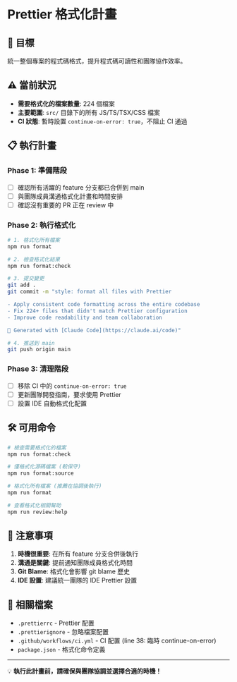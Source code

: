 # Prettier 格式化計畫

## 🎯 目標
統一整個專案的程式碼格式，提升程式碼可讀性和團隊協作效率。

## ⚠️ 當前狀況
- **需要格式化的檔案數量**: 224 個檔案
- **主要範圍**: `src/` 目錄下的所有 JS/TS/TSX/CSS 檔案
- **CI 狀態**: 暫時設置 `continue-on-error: true`，不阻止 CI 通過

## 📋 執行計畫

### Phase 1: 準備階段
- [ ] 確認所有活躍的 feature 分支都已合併到 main
- [ ] 與團隊成員溝通格式化計畫和時間安排
- [ ] 確認沒有重要的 PR 正在 review 中

### Phase 2: 執行格式化
```bash
# 1. 格式化所有檔案
npm run format

# 2. 檢查格式化結果
npm run format:check

# 3. 提交變更
git add .
git commit -m "style: format all files with Prettier

- Apply consistent code formatting across the entire codebase
- Fix 224+ files that didn't match Prettier configuration  
- Improve code readability and team collaboration

🤖 Generated with [Claude Code](https://claude.ai/code)"

# 4. 推送到 main
git push origin main
```

### Phase 3: 清理階段  
- [ ] 移除 CI 中的 `continue-on-error: true`
- [ ] 更新團隊開發指南，要求使用 Prettier
- [ ] 設置 IDE 自動格式化配置

## 🛠️ 可用命令

```bash
# 檢查需要格式化的檔案
npm run format:check

# 僅格式化源碼檔案 (較保守)
npm run format:source  

# 格式化所有檔案 (推薦在協調後執行)
npm run format

# 查看格式化相關幫助
npm run review:help
```

## 📝 注意事項

1. **時機很重要**: 在所有 feature 分支合併後執行
2. **溝通是關鍵**: 提前通知團隊成員格式化時間
3. **Git Blame**: 格式化會影響 git blame 歷史
4. **IDE 設置**: 建議統一團隊的 IDE Prettier 設置

## 🔗 相關檔案
- `.prettierrc` - Prettier 配置
- `.prettierignore` - 忽略檔案配置  
- `.github/workflows/ci.yml` - CI 配置 (line 38: 臨時 continue-on-error)
- `package.json` - 格式化命令定義

---

💡 **執行此計畫前，請確保與團隊協調並選擇合適的時機！**